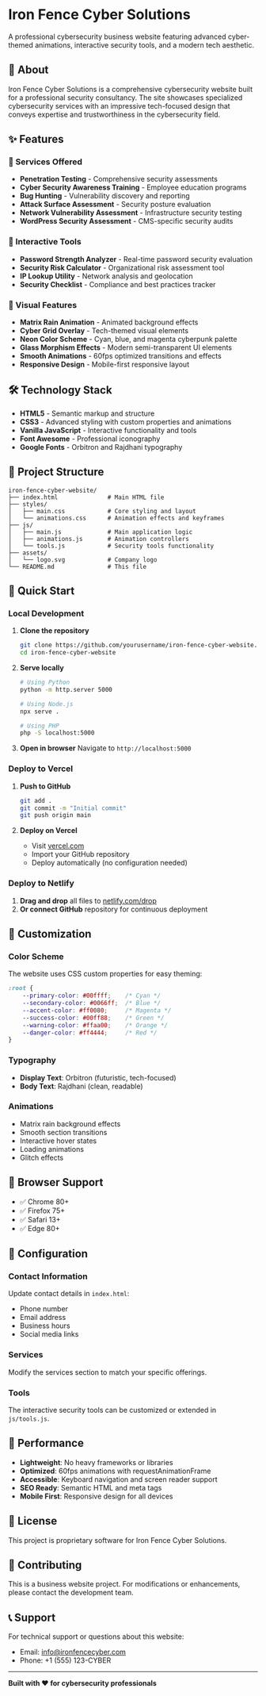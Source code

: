 # Iron Fence Cyber Solutions

A professional cybersecurity business website featuring advanced cyber-themed animations, interactive security tools, and a modern tech aesthetic.

## 🔐 About

Iron Fence Cyber Solutions is a comprehensive cybersecurity website built for a professional security consultancy. The site showcases specialized cybersecurity services with an impressive tech-focused design that conveys expertise and trustworthiness in the cybersecurity field.

## ✨ Features

### 🎯 Services Offered
- **Penetration Testing** - Comprehensive security assessments
- **Cyber Security Awareness Training** - Employee education programs  
- **Bug Hunting** - Vulnerability discovery and reporting
- **Attack Surface Assessment** - Security posture evaluation
- **Network Vulnerability Assessment** - Infrastructure security testing
- **WordPress Security Assessment** - CMS-specific security audits

### 🚀 Interactive Tools
- **Password Strength Analyzer** - Real-time password security evaluation
- **Security Risk Calculator** - Organizational risk assessment tool
- **IP Lookup Utility** - Network analysis and geolocation
- **Security Checklist** - Compliance and best practices tracker

### 🎨 Visual Features
- **Matrix Rain Animation** - Animated background effects
- **Cyber Grid Overlay** - Tech-themed visual elements
- **Neon Color Scheme** - Cyan, blue, and magenta cyberpunk palette
- **Glass Morphism Effects** - Modern semi-transparent UI elements
- **Smooth Animations** - 60fps optimized transitions and effects
- **Responsive Design** - Mobile-first responsive layout

## 🛠️ Technology Stack

- **HTML5** - Semantic markup and structure
- **CSS3** - Advanced styling with custom properties and animations
- **Vanilla JavaScript** - Interactive functionality and tools
- **Font Awesome** - Professional iconography
- **Google Fonts** - Orbitron and Rajdhani typography

## 📁 Project Structure

```
iron-fence-cyber-website/
├── index.html              # Main HTML file
├── styles/
│   ├── main.css            # Core styling and layout
│   └── animations.css      # Animation effects and keyframes
├── js/
│   ├── main.js             # Main application logic
│   ├── animations.js       # Animation controllers
│   └── tools.js            # Security tools functionality
├── assets/
│   └── logo.svg            # Company logo
└── README.md               # This file
```

## 🚀 Quick Start

### Local Development

1. **Clone the repository**
   ```bash
   git clone https://github.com/yourusername/iron-fence-cyber-website.git
   cd iron-fence-cyber-website
   ```

2. **Serve locally**
   ```bash
   # Using Python
   python -m http.server 5000
   
   # Using Node.js
   npx serve .
   
   # Using PHP
   php -S localhost:5000
   ```

3. **Open in browser**
   Navigate to `http://localhost:5000`

### Deploy to Vercel

1. **Push to GitHub**
   ```bash
   git add .
   git commit -m "Initial commit"
   git push origin main
   ```

2. **Deploy on Vercel**
   - Visit [vercel.com](https://vercel.com)
   - Import your GitHub repository
   - Deploy automatically (no configuration needed)

### Deploy to Netlify

1. **Drag and drop** all files to [netlify.com/drop](https://netlify.com/drop)
2. **Or connect GitHub** repository for continuous deployment

## 🎨 Customization

### Color Scheme
The website uses CSS custom properties for easy theming:

```css
:root {
    --primary-color: #00ffff;    /* Cyan */
    --secondary-color: #0066ff;  /* Blue */
    --accent-color: #ff0080;     /* Magenta */
    --success-color: #00ff88;    /* Green */
    --warning-color: #ffaa00;    /* Orange */
    --danger-color: #ff4444;     /* Red */
}
```

### Typography
- **Display Text**: Orbitron (futuristic, tech-focused)
- **Body Text**: Rajdhani (clean, readable)

### Animations
- Matrix rain background effects
- Smooth section transitions
- Interactive hover states
- Loading animations
- Glitch effects

## 📱 Browser Support

- ✅ Chrome 80+
- ✅ Firefox 75+
- ✅ Safari 13+
- ✅ Edge 80+

## 🔧 Configuration

### Contact Information
Update contact details in `index.html`:
- Phone number
- Email address
- Business hours
- Social media links

### Services
Modify the services section to match your specific offerings.

### Tools
The interactive security tools can be customized or extended in `js/tools.js`.

## 🎯 Performance

- **Lightweight**: No heavy frameworks or libraries
- **Optimized**: 60fps animations with requestAnimationFrame
- **Accessible**: Keyboard navigation and screen reader support
- **SEO Ready**: Semantic HTML and meta tags
- **Mobile First**: Responsive design for all devices

## 📝 License

This project is proprietary software for Iron Fence Cyber Solutions.

## 🤝 Contributing

This is a business website project. For modifications or enhancements, please contact the development team.

## 📞 Support

For technical support or questions about this website:
- Email: info@ironfencecyber.com
- Phone: +1 (555) 123-CYBER

---

**Built with ❤️ for cybersecurity professionals**